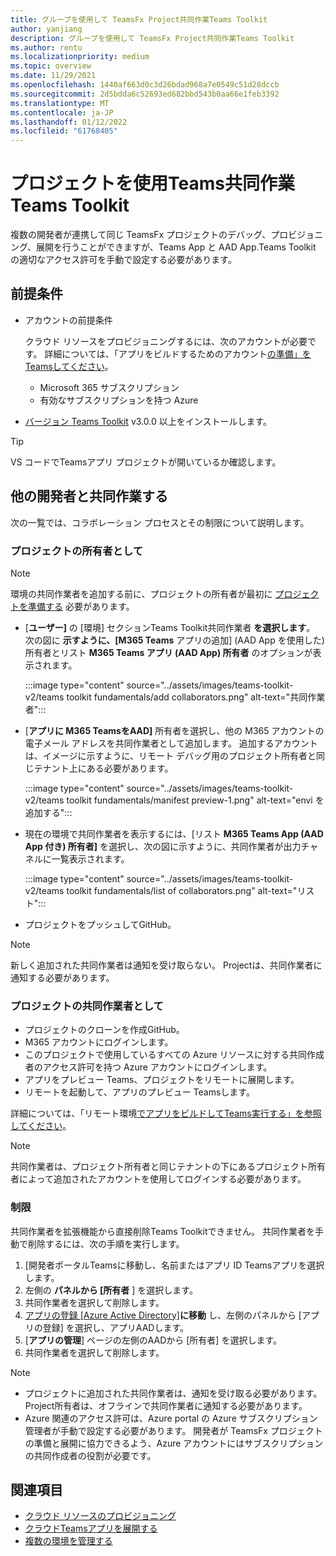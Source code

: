 ```yaml
---
title: グループを使用して TeamsFx Project共同作業Teams Toolkit
author: yanjiang
description: グループを使用して TeamsFx Project共同作業Teams Toolkit
ms.author: rentu
ms.localizationpriority: medium
ms.topic: overview
ms.date: 11/29/2021
ms.openlocfilehash: 1440af663d0c3d26bdad968a7e0549c51d28dccb
ms.sourcegitcommit: 2d5bdda6c52693ed682bbd543b0aa66e1feb3392
ms.translationtype: MT
ms.contentlocale: ja-JP
ms.lasthandoff: 01/12/2022
ms.locfileid: "61768405"
---
```

# <a name="collaborate-on-teams-project-using-teams-toolkit"></a>プロジェクトを使用Teams共同作業Teams Toolkit

複数の開発者が連携して同じ TeamsFx プロジェクトのデバッグ、プロビジョニング、展開を行うことができますが、Teams App と AAD App.Teams Toolkit の適切なアクセス許可を手動で設定する必要があります。

## <a name="prerequisites"></a>前提条件

* アカウントの前提条件

    クラウド リソースをプロビジョニングするには、次のアカウントが必要です。 詳細については、「アプリをビルドするためのアカウント[の準備」をTeamsしてください](accounts.md)。

    * Microsoft 365 サブスクリプション
    * 有効なサブスクリプションを持つ Azure

* [バージョン Teams Toolkit](https://marketplace.visualstudio.com/items?itemName=TeamsDevApp.ms-teams-vscode-extension) v3.0.0 以上をインストールします。

> [!TIP]
> VS コードでTeamsアプリ プロジェクトが開いているか確認します。

## <a name="collaborate-with-other-developers"></a>他の開発者と共同作業する

次の一覧では、コラボレーション プロセスとその制限について説明します。

### <a name="as-project-owner"></a>プロジェクトの所有者として

> [!NOTE]
> 環境の共同作業者を追加する前に、プロジェクトの所有者が最初に [プロジェクトを準備する](provision.md) 必要があります。

* [**ユーザー]** の [環境] セクションTeams Toolkit共同作業者 **を選択します**。 次の図に **示すように、[M365 Teams** アプリの追加] (AAD App を使用した) 所有者とリスト **M365 Teams アプリ (AAD App) 所有者** のオプションが表示されます。

  :::image type="content" source="../assets/images/teams-toolkit-v2/teams toolkit fundamentals/add collaborators.png" alt-text="共同作業者":::

* [**アプリに M365 TeamsをAAD]** 所有者を選択し、他の M365 アカウントの電子メール アドレスを共同作業者として追加します。 追加するアカウントは、イメージに示すように、リモート デバッグ用のプロジェクト所有者と同じテナント上にある必要があります。

  :::image type="content" source="../assets/images/teams-toolkit-v2/teams toolkit fundamentals/manifest preview-1.png" alt-text="envi を追加する":::

* 現在の環境で共同作業者を表示するには、[リスト **M365 Teams App (AAD App 付き) 所有者]** を選択し、次の図に示すように、共同作業者が出力チャネルに一覧表示されます。

  :::image type="content" source="../assets/images/teams-toolkit-v2/teams toolkit fundamentals/list of collaborators.png" alt-text="リスト":::

* プロジェクトをプッシュしてGitHub。

> [!NOTE]
> 新しく追加された共同作業者は通知を受け取らない。 Projectは、共同作業者に通知する必要があります。

### <a name="as-project-collaborator"></a>プロジェクトの共同作業者として

* プロジェクトのクローンを作成GitHub。
* M365 アカウントにログインします。
* このプロジェクトで使用しているすべての Azure リソースに対する共同作成者のアクセス許可を持つ Azure アカウントにログインします。
* アプリをプレビュー Teams、プロジェクトをリモートに展開します。
* リモートを起動して、アプリのプレビュー Teamsします。

詳細については、「リモート環境[でアプリをビルドしてTeams実行する」を参照してください](/microsoftteams/platform/sbs-gs-javascript?tabs=vscode%2Cvsc%2Cviscode%2Cvcode&tutorial-step=3&branch)。

> [!NOTE]
> 共同作業者は、プロジェクト所有者と同じテナントの下にあるプロジェクト所有者によって追加されたアカウントを使用してログインする必要があります。

### <a name="limitation"></a>制限

共同作業者を拡張機能から直接削除Teams Toolkitできません。 共同作業者を手動で削除するには、次の手順を実行します。

  1. [開発者ポータルTeamsに移動し、名前またはアプリ ID Teamsアプリを選択します。
  2. 左側の **パネルから [所有者** ] を選択します。
  3. 共同作業者を選択して削除します。
  4. [アプリの登録 [Azure Active Directory]](https://ms.portal.azure.com/#blade/Microsoft_AAD_IAM/ActiveDirectoryMenuBlade/RegisteredApps)**に移動** し、左側のパネルから [アプリの登録] を選択し、アプリAADします。
  5. [**アプリの管理**] ページの左側のAADから [所有者] を選択します。
  6. 共同作業者を選択して削除します。

> [!NOTE]
> * プロジェクトに追加された共同作業者は、通知を受け取る必要があります。 Project所有者は、オフラインで共同作業者に通知する必要があります。
> * Azure 関連のアクセス許可は、Azure portal の Azure サブスクリプション管理者が手動で設定する必要があります。 開発者が TeamsFx プロジェクトの準備と展開に協力できるよう、Azure アカウントにはサブスクリプションの共同作成者の役割が必要です。

## <a name="see-also"></a>関連項目

* [クラウド リソースのプロビジョニング](provision.md)
* [クラウドTeamsアプリを展開する](deploy.md)
* [複数の環境を管理する](TeamsFx-multi-env.md)
